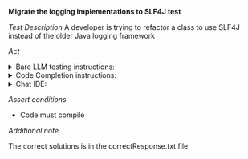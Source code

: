 **Migrate the logging implementations to SLF4J test**

*Test Description*
A developer is trying to refactor a class to use SLF4J instead of the older Java logging framework

*Act*

<details>
<summary>Bare LLM testing instructions:</summary>

- Open the prompt.txt file
- Copy a question located in the prompt.txt file to the chat window
- Submit the question
- Open the project solution-migration/legacy-logging/java
- Open the OrderService class
- Change the class implementation to the suggested implementation
- Add all necessary imports

</details>
<details>
<summary>Code Completion instructions:</summary>

- Open the project solution-migration/legacy-logging/java
- Open the OrderService class
- Type at the end of the class:

```java
// Migrate the logging implementation to SLF4J 
```

- Press ENTER
- Accept a sequence of suggestions using the TAB and ENTER keys
- Change the class implementation to the suggested implementation

</details>

<details>
<summary>Chat IDE:</summary>

- Open the project solution-migration/legacy-logging/java
- Open the OrderService class
- Type in the chat window:

> Migrate the logging implementation to SLF4J

- Change the class implementation to the suggested implementation
- Add all necessary imports

</details>

*Assert conditions*

- Code must compile

*Additional note*

The correct solutions is in the correctResponse.txt file
